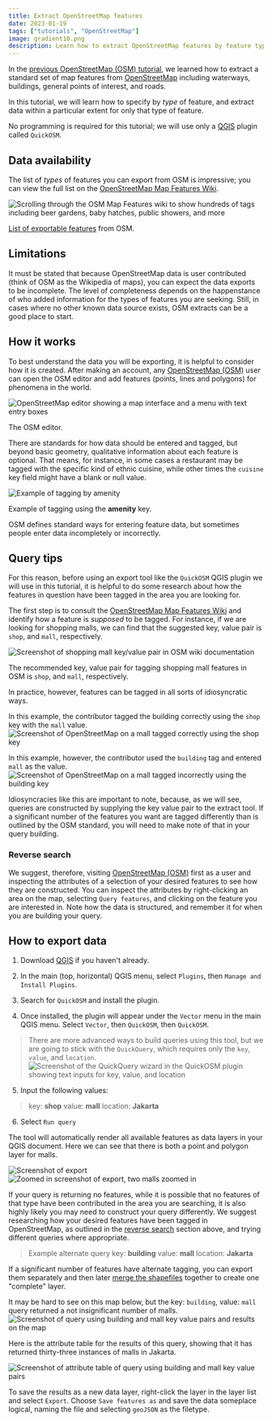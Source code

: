 ```yaml
---
title: Extract OpenStreetMap features
date: 2023-01-19
tags: ["tutorials", "OpenStreetMap"]
image: gradient10.png
description: Learn how to extract OpenStreetMap features by feature type, using the QuickOSM plugin for QGIS.
---
```


In the [previous OpenStreetMap (OSM) tutorial](https://harvardmapcollection.github.io/tutorials/openstreetmap/how-to-extract-openstreetmap-data-layers/), we learned how to extract a standard set of map features from [OpenStreetMap](https://www.openstreetmap.org/) including waterways, buildings, general points of interest, and roads.

In this tutorial, we will learn how to specify by *type* of feature, and extract data within a particular extent for only that type of feature.

No programming is required for this tutorial; we will use only a [QGIS](https://harvardmapcollection.github.io/tutorials/qgis/download/) plugin called `QuickOSM`. 

## Data availability

The list of *types* of features you can export from OSM is impressive; you can view the full list on the [OpenStreetMap Map Features Wiki](https://wiki.openstreetmap.org/wiki/Map_features).

![Scrolling through the OSM Map Features wiki to show hundreds of tags including beer gardens, baby hatches, public showers, and more](media/1.gif)
<figcaption class="append"><a href="(https://wiki.openstreetmap.org/wiki/Map_features">List of exportable features</a> from OSM.</figcaption>


## Limitations

It must be stated that because OpenStreetMap data is user contributed (think of OSM as the Wikipedia of maps), you can expect the data exports to be incomplete. The level of completeness depends on the happenstance of who added information for the types of features you are seeking. Still, in cases where no other known data source exists, OSM extracts can be a good place to start. 

## How it works

To best understand the data you will be exporting, it is helpful to consider how it is created. After making an account, any [OpenStreetMap (OSM)](https://www.openstreetmap.org/) user can open the OSM editor and add features (points, lines and polygons) for phenomena in the world. 

![OpenStreetMap editor showing a map interface and a menu with text entry boxes](media/1.png)
<figcaption class="append">The OSM editor.</figcaption>

There are standards for how data should be entered and tagged, but beyond basic geometry, qualitative information about each feature is optional. That means, for instance, in some cases a restaurant may be tagged with the specific kind of ethnic cuisine, while other times the `cuisine` key field might have a blank or null value.

![Example of tagging by amenity](media/2.gif)
<figcaption class="append">Example of tagging using the <strong>amenity</strong> key.</figcaption>


OSM defines standard ways for entering feature data, but sometimes people enter data incompletely or incorrectly.


## Query tips

For this reason, before using an export tool like the `QuickOSM` QGIS plugin we will use in this tutorial, it is helpful to do some research about how the features in question have been tagged in the area you are looking for. 

The first step is to consult the [OpenStreetMap Map Features Wiki](https://wiki.openstreetmap.org/wiki/Map_features) and identify how a feature is *supposed* to be tagged. For instance, if we are looking for shopping malls, we can find that the suggested key, value pair is `shop`, and `mall`, respectively.

![Screenshot of shopping mall key/value pair in OSM wiki documentation](media/2.png)
<figcaption class="append">The recommended key, value pair for tagging shopping mall features in OSM is <code>shop</code>, and <code>mall</code>, respectively.</figcaption>

In practice, however, features can be tagged in all sorts of idiosyncratic ways. 

In this example, the contributor tagged the building correctly using the `shop` key with the `mall` value.
![Screenshot of OpenStreetMap on a mall tagged correctly using the shop key](media/3.png)

In this example, however, the contributor used the `building` tag and entered `mall` as the value.
![Screenshot of OpenStreetMap on a mall tagged incorrectly using the building key](media/4.png)

Idiosyncracies like this are important to note, because, as we will see, queries are constructed by supplying the key value pair to the extract tool. If a significant number of the features you want are tagged differently than is outlined by the OSM standard, you will need to make note of that in your query building.

### Reverse search
We suggest, therefore, visiting [OpenStreetMap (OSM)](https://www.openstreetmap.org/#map=18/-6.22574/106.81122) first as a user and inspecting the attributes of a selection of your desired features to see how they are constructed. You can inspect the attributes by right-clicking an area on the map, selecting `Query features`, and clicking on the feature you are interested in. Note how the data is structured, and remember it for when you are building your query.

## How to export data

1. Download [QGIS](https://harvardmapcollection.github.io/tutorials/qgis/download/) if you haven't already.

2. In the main (top, horizontal) QGIS menu, select `Plugins`, then `Manage and Install Plugins`.

3. Search for `QuickOSM` and install the plugin.

4. Once installed, the plugin will appear under the `Vector` menu in the main QGIS menu. Select `Vector`, then `QuickOSM`, then `QuickOSM`.
> There are more advanced ways to build queries using this tool, but we are going to stick with the `QuickQuery`, which requires only the `key`, `value`, and `location`.
![Screenshot of the QuickQuery wizard in the QuickOSM plugin showing text inputs for key, value, and location](media/5.png)
5. Input the following values:
> key: **shop**
value: **mall**
location: **Jakarta**

6. Select `Run query`

The tool will automatically render all available features as data layers in your QGIS document. Here we can see that there is both a point and polygon layer for malls.

![Screenshot of export](media/6.png)
![Zoomed in screenshot of export, two malls zoomed in](media/7.png)

If your query is returning no features, while it is possible that no features of that type have been contributed in the area you are searching, it is also highly likely you may need to construct your query differently. We suggest researching how your desired features have been tagged in OpenStreetMap, as outlined in the [reverse search](https://harvardmapcollection.github.io/tutorials/openstreetmap/extract-by-feature/#reverse-search) section above, and trying different queries where appropriate.

> Example alternate query
key: **building**
value: **mall**
location: **Jakarta** 

If a significant number of features have alternate tagging, you can export them separately and then later [merge the shapefiles](https://guides.library.duke.edu/QGIS/Merge) together to create one "complete" layer. 

It may be hard to see on this map below, but the key: `building`, value: `mall` query returned a not insignificant number of malls. 
![Screenshot of query using building and mall key value pairs and results on the map](media/8.png)

Here is the attribute table for the results of this query, showing that it has returned thirty-three instances of malls in Jakarta.

![Screenshot of attribute table of query using building and mall key value pairs](media/9.png)

To save the results as a new data layer, right-click the layer in the layer list and select `Export`. Choose `Save features as` and save the data someplace logical, naming the file and selecting `geoJSON` as the filetype. 

